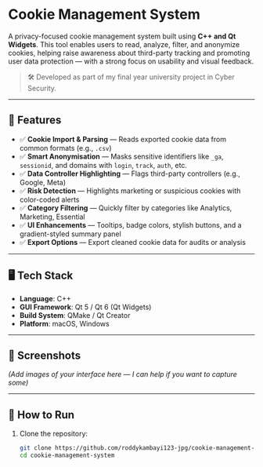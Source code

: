 # Cookie Management System

A privacy-focused cookie management system built using **C++ and Qt Widgets**. This tool enables users to read, analyze, filter, and anonymize cookies, helping raise awareness about third-party tracking and promoting user data protection — with a strong focus on usability and visual feedback.

> 🛠 Developed as part of my final year university project in Cyber Security.

---

## 🚀 Features

- ✅ **Cookie Import & Parsing** — Reads exported cookie data from common formats (e.g., `.csv`)
- ✅ **Smart Anonymisation** — Masks sensitive identifiers like `_ga`, `sessionid`, and domains with `login`, `track`, `auth`, etc.
- ✅ **Data Controller Highlighting** — Flags third-party controllers (e.g., Google, Meta)
- ✅ **Risk Detection** — Highlights marketing or suspicious cookies with color-coded alerts
- ✅ **Category Filtering** — Quickly filter by categories like Analytics, Marketing, Essential
- ✅ **UI Enhancements** — Tooltips, badge colors, stylish buttons, and a gradient-styled summary panel
- ✅ **Export Options** — Export cleaned cookie data for audits or analysis

---

## 🖥️ Tech Stack

- **Language**: C++
- **GUI Framework**: Qt 5 / Qt 6 (Qt Widgets)
- **Build System**: QMake / Qt Creator
- **Platform**: macOS, Windows

---

## 📸 Screenshots

*(Add images of your interface here — I can help if you want to capture some)*

---

## 🧪 How to Run

1. Clone the repository:
   ```bash
   git clone https://github.com/roddykambayi123-jpg/cookie-management-system.git
   cd cookie-management-system
